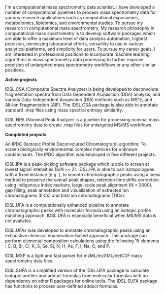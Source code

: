 I'm a computational mass spectrometry data scientist. I have developed a number of computational pipelines to process mass spectrometry data for various research applications such as computational exposomics, metabolomics, lipidomics, and environmental studies. To pursue my research in computational mass spectrometry, My research philosophy in computational mass spectrometry is to develop software packages which are able to offer a maximum level of data analysis automation, highest precision, minimizing laboratorial efforts, versatility to use in various analytical platforms, and simplicity for users. To pursue my career goals, I am interested in professional positions to incorporate machine learning algorithms in mass spectrometry data processing to further improve precision of untargeted mass spectrometry workflows or any other similar positions.

**Active projects**

IDSL.CSA (Composite Spectra Analyzer) is being developed to deconvolute fragmentation spectra from Data Dependent Acquisition (DDA) analysis, and various Data-Independent Acquisition (DIA) methods such as MS^E, and All-Ion Fragmentation (AIF). The IDSL.CSA package is also able to annotate standard .msp files using mass spectral entropy similarity.

IDSL.NPA (Nominal Peak Analyzer is a pipeline for processing nominal mass spectrometry data to create .msp files for untargeted MS/MS workflows.

**Completed projects**

An IPDC (Isotopic Profile Deconvoluted Chromatogram) algorithm: To screen biologically environmental complex matrices for unknown contaminants. The IPDC algorithm was employed in five different projects.

IDSL.IPA is a peak-picking software package which is able to screen at lowest signal intensities (S/N >= 2). IDSL.IPA is able to pair isotopologues with a fixed distance (e.g. ), to smooth chromatographic peaks using a loess method to preserve the overall peak shapes, retention time drifts correction using indigenous index markers, large-scale peak alignment (N > 2000), gap filling, peak annotation and visualization of extracted ion chromatograms (EICs) and total ion chromatograms (TICs).

IDSL.UFA is a computationally enhanced pipeline to annotate chromatographic peaks with molecular formula using an isotopic profile matching approach. IDSL.UFA is especially beneficial when MS/MS data is not available.

IDSL.UFAx was developed to annotate chromatographic peaks using an exhaustive chemical enumeration-based approach. This package can perform elemental composition calculations using the following 15 elements : C, B, Br, Cl, K, S, Se, Si, N, H, As, F, I, Na, O, and P.

IDSL.MXP is a light and fast parser for mzML/mzXML/netCDF mass spectrometry data files.

IDSL.SUFA is a simplified version of the IDSL.UFA package to calculate isotopic profiles and adduct formulas from molecular formulas with no dependency on other R packages for online tools. The IDSL.SUFA package has functions to process user-defined adduct formulas.

